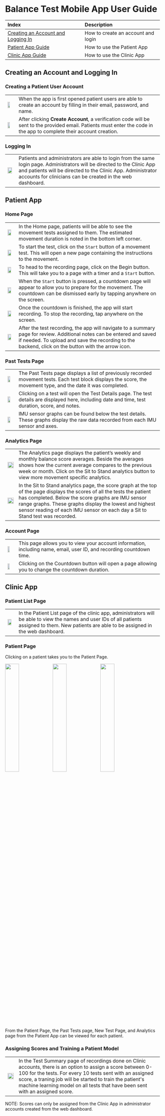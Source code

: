 # Balance Test Mobile App User Guide


| Index                                                                    | Description                                 |
| :----------------------------------------------------------------------- | :------------------------------------------ |
| [Creating an Account and Logging In](#creating-an-account-and-logging-in)| How to create an account and login          |
| [Patient App Guide](#patient-app)                                        | How to use the Patient App                  |
| [Clinic App Guide](#clinic-app)                                          | How to use the Clinic App                   |



## Creating an Account and Logging In

### Creating a Patient User Account

|   |   |
|---|---|
|<img src="../assets/account_create_page.PNG" width="60%">| When the app is first opened patient users are able to create an account by filling in their email, password, and name. |
|<img src="../assets/verification_page.png" width="60%">| After clicking **Create Account**, a verification code will be sent to the provided email. Patients must enter the code in the app to complete their account creation. |


### Logging In

|   |   |
|---|---|
|<img src="../assets/login_page.PNG" width="85%">| Patients and administrators are able to login from the same login page. Administrators will be directed to the Clinic App and patients will be directed to the Clinic App. Administrator accounts for clinicians can be created in the web dashboard. |



## Patient App

### Home Page

|   |   |
|---|---|
|<img src="../assets/new_test_page.PNG" width="75%">| In the Home page, patients will be able to see the movement tests assigned to them. The estimated movement duration is noted in the bottom left corner. |
|<img src="../assets/instructions_page.PNG" width="75%">| To start the test, click on the `Start` button of a movement test. This will open a new page containing the instructions to the movement. |
|<img src="../assets/recording_page.PNG" width="75%">| To head to the recording page, click on the Begin button. This will take you to a page with a timer and a `Start` button. |
|<img src="../assets/recording_countdown.PNG" width="75%">| When the `Start` button is pressed, a countdown page will appear to allow you to prepare for the movement. The countdown can be dismissed early by tapping anywhere on the screen. |
|<img src="../assets/recording_in_progress.PNG" width="75%">| Once the countdown is finished, the app will start recording. To stop the recording, tap anywhere on the screen. |
|<img src="../assets/test_summary_page.PNG" width="75%">| After the test recording, the app will navigate to a summary page for review. Additional notes can be entered and saved if needed. To upload and save the recording to the backend, click on the button with the arrow icon. |


>

### Past Tests Page

|   |   |
|---|---|
|<img src="../assets/past_tests_page.PNG" width="64%">| The Past Tests page displays a list of previously recorded movement tests. Each test block displays the score, the movement type, and the date it was completed. |
|<img src="../assets/test_details_page.PNG" width="64%">| Clicking on a test will open the Test Details page. The test details are displayed here, including date and time, test duration, score, and notes. | 
|<img src="../assets/test_graphs.PNG" width="64%">| IMU sensor graphs can be found below the test details. These graphs display the raw data recorded from each IMU sensor and axes.|


### Analytics Page

|   |   |
|---|---|
|<img src="../assets/analytics_page.PNG" width="100%">| The Analytics page displays the patient’s weekly and monthly balance score averages. Beside the averages shows how the current average compares to the previous week or month. Click on the Sit to Stand analytics button to view more movement specific analytics. |
|<img src="../assets/sit_to_stand_graphs.png" width="100%">| In the Sit to Stand analytics page, the score graph at the top of the page displays the scores of all the tests the patient has completed. Below the score graphs are IMU sensor range graphs. These graphs display the lowest and highest sensor reading of each IMU sensor on each day a Sit to Stand test was recorded. |


### Account Page 

|   |   |
|---|---|
|<img src="../assets/account_page.PNG" width="55%">| This page allows you to view your account information, including name, email, user ID, and recording countdown time. |
|<img src="../assets/countdown_selection.PNG" width="55%">| Clicking on the Countdown button will open a page allowing you to change the countdown duration. |

## Clinic App

### Patient List Page

|   |   |
|---|---|
|<img src="../assets/patient_list_page.PNG" width="77%">| In the Patient List page of the clinic app, administrators will be able to view the names and user IDs of all patients assigned to them. New patients are able to be assigned in the web dashboard.|

### Patient Page
Clicking on a patient takes you to the Patient Page.

<p float="left">
  <img src="../assets/clinic_past_tests_page.png" width="30%"/>
  <img src="../assets/clinic_new_test_page.png" width="30%"/>
  <img src="../assets/clinic_analytics_page.png" width="30%"/>
</p>

From the Patient Page, the Past Tests page, New Test Page, and Analytics page from the Patient App can be viewed for each patient.

### Assigning Scores and Training a Patient Model

|   |   |
|---|---|
|<img src="../assets/clinic_summary_page.png" width="100%">| In the Test Summary page of recordings done on Clinic accounts, there is an option to assign a score between 0-100 for the tests. For every 10 tests sent with an assigned score, a traning job will be started to train the patient's machine learning model on all tests that have been sent with an assigned score. |

NOTE: Scores can only be assigned from the Clinic App in administrator accounts created from the web dashboard.
